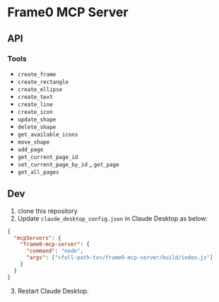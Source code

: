 # Frame0 MCP Server

## API

### Tools

- `create_frame`
- `create_rectangle`
- `create_ellipse`
- `create_text`
- `create_line`
- `create_icon`
- `update_shape`
- `delete_shape`
- `get_available_icons`
- `move_shape`
- `add_page`
- `get_current_page_id`
- `set_current_page_by_id`
_ `get_page`
- `get_all_pages`

## Dev

1. clone this repository
2. Update `claude_desktop_config.json` in Claude Desktop as below:

```json
{
  "mcpServers": {
    "frame0-mcp-server": {
      "command": "node",
      "args": ["<full-path-to>/frame0-mcp-server/build/index.js"]
    }
  }
}
```

3. Restart Claude Desktop.
